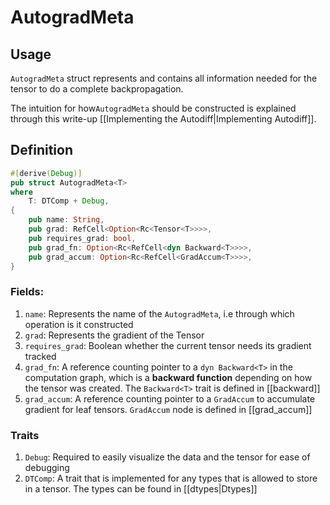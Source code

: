 # AutogradMeta

## Usage

`AutogradMeta` struct represents and contains all information needed for the tensor to do a complete backpropagation.

The intuition for how`AutogradMeta` should be constructed is explained through this write-up [[Implementing the Autodiff|Implementing Autodiff]].

## Definition

```rust
#[derive(Debug)]
pub struct AutogradMeta<T>
where
    T: DTComp + Debug,
{
    pub name: String,
    pub grad: RefCell<Option<Rc<Tensor<T>>>>,
    pub requires_grad: bool,
    pub grad_fn: Option<Rc<RefCell<dyn Backward<T>>>>,
    pub grad_accum: Option<Rc<RefCell<GradAccum<T>>>>,
}
```

### Fields:

1. `name`: Represents the name of the `AutogradMeta`, i.e through which operation is it constructed
2. `grad`: Represents the gradient of the Tensor
3. `requires_grad`: Boolean whether the current tensor needs its gradient tracked
4. `grad_fn`: A reference counting pointer to a `dyn Backward<T>` in the computation graph, which is a **backward function** depending on how the tensor was created. The `Backward<T>` trait is defined in [[backward]]
5. `grad_accum`: A reference counting pointer to a `GradAccum` to accumulate gradient for leaf tensors. `GradAccum` node is defined in [[grad_accum]]

### Traits

1. `Debug`: Required to easily visualize the data and the tensor for ease of debugging
2. `DTComp`: A trait that is implemented for any types that is allowed to store in a tensor. The types can be found in [[dtypes|Dtypes]]